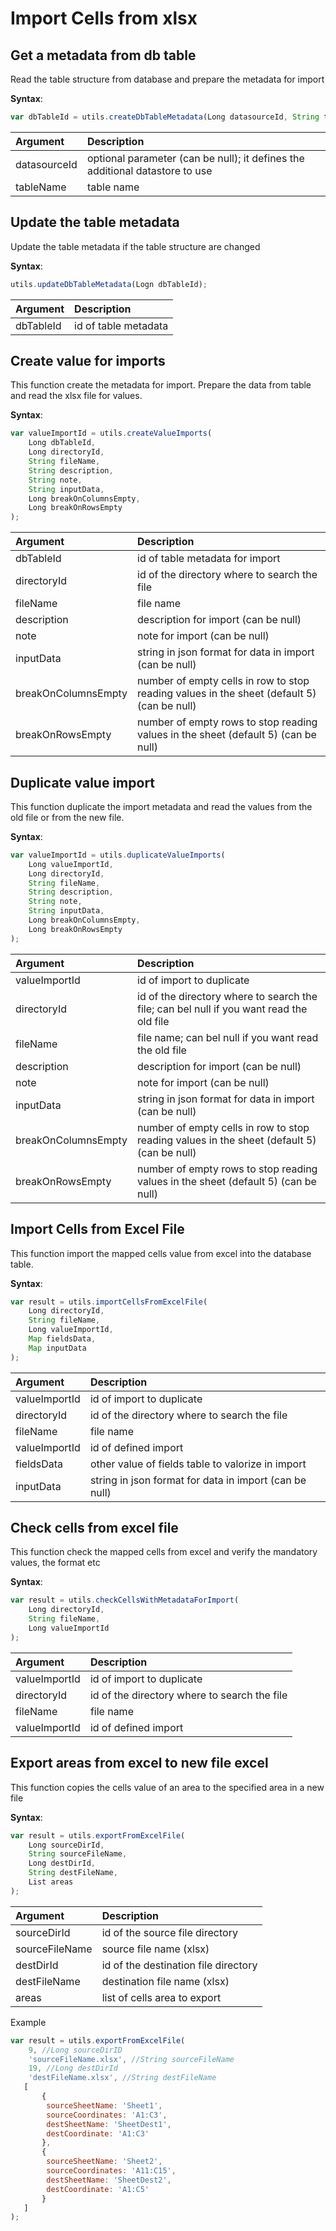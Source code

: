 # Import Cells from xlsx

## Get a metadata from db table

Read the table structure from database and prepare the metadata for import

**Syntax**:

```javascript
var dbTableId = utils.createDbTableMetadata(Long datasourceId, String tableName);
```

| Argument | Description |
| :--- | :--- |
| datasourceId | optional parameter \(can be null\); it defines the additional datastore to use  |
| tableName | table name |

## Update the table metadata

Update the table metadata if the table structure are changed

**Syntax**:

```javascript
utils.updateDbTableMetadata(Logn dbTableId);
```

| Argument | Description |
| :--- | :--- |
| dbTableId | id of table metadata |

## Create value for imports

This function create the metadata for import. Prepare the data from table and read the xlsx file for values.

**Syntax**:

```javascript
var valueImportId = utils.createValueImports(
    Long dbTableId, 
    Long directoryId, 
    String fileName, 
    String description, 
    String note, 
    String inputData, 
    Long breakOnColumnsEmpty, 
    Long breakOnRowsEmpty
);
```

| Argument | Description |
| :--- | :--- |
| dbTableId | id of table metadata for import |
| directoryId | id of the directory where to search the file |
| fileName | file name |
| description | description for import \(can be null\) |
| note | note for import \(can be null\) |
| inputData | string in json format for data in import \(can be null\) |
| breakOnColumnsEmpty | number of empty cells in row to stop reading values in the sheet \(default 5\) \(can be null\) |
| breakOnRowsEmpty | number of empty rows to stop reading values in the sheet \(default 5\) \(can be null\) |

## Duplicate value import

This function duplicate the import metadata and read the values from the old file or from the new file.

**Syntax**:

```javascript
var valueImportId = utils.duplicateValueImports(
    Long valueImportId, 
    Long directoryId, 
    String fileName, 
    String description, 
    String note, 
    String inputData, 
    Long breakOnColumnsEmpty, 
    Long breakOnRowsEmpty
);
```

| Argument | Description |
| :--- | :--- |
| valueImportId | id of import to duplicate |
| directoryId | id of the directory where to search the file; can bel null if you want read the old file |
| fileName | file name; can bel null if you want read the old file |
| description | description for import \(can be null\) |
| note | note for import \(can be null\) |
| inputData | string in json format for data in import \(can be null\) |
| breakOnColumnsEmpty | number of empty cells in row to stop reading values in the sheet \(default 5\) \(can be null\) |
| breakOnRowsEmpty | number of empty rows to stop reading values in the sheet \(default 5\) \(can be null\) |

## Import Cells from Excel File

This function import the mapped cells value from excel into the database table.

**Syntax**:

```javascript
var result = utils.importCellsFromExcelFile(
    Long directoryId, 
    String fileName, 
    Long valueImportId, 
    Map fieldsData, 
    Map inputData
);
```

| Argument | Description |
| :--- | :--- |
| valueImportId | id of import to duplicate |
| directoryId | id of the directory where to search the file |
| fileName | file name |
| valueImportId | id of defined import  |
| fieldsData | other value of fields table to valorize in import |
| inputData | string in json format for data in import \(can be null\) |

## Check cells from excel file

This function check the mapped cells from excel and verify the mandatory values, the format etc

**Syntax**:

```javascript
var result = utils.checkCellsWithMetadataForImport(
    Long directoryId, 
    String fileName, 
    Long valueImportId
);
```

| Argument | Description |
| :--- | :--- |
| valueImportId | id of import to duplicate |
| directoryId | id of the directory where to search the file |
| fileName | file name |
| valueImportId | id of defined import  |

## Export areas from excel to new file excel

This function copies the cells value of an area to the specified area in a new file

**Syntax**:

```javascript
var result = utils.exportFromExcelFile(
    Long sourceDirId, 
    String sourceFileName, 
    Long destDirId, 
    String destFileName, 
    List areas
);
```

| Argument | Description |
| :--- | :--- |
| sourceDirId | id of the source file directory |
| sourceFileName | source file name \(xlsx\) |
| destDirId | id of the destination file directory |
| destFileName | destination file name \(xlsx\) |
| areas | list of cells area to export |

Example

```javascript
var result = utils.exportFromExcelFile(
    9, //Long sourceDirID
    'sourceFileName.xlsx', //String sourceFileName
    19, //Long destDirId
    'destFileName.xlsx', //String destFileName
   [
       {
        sourceSheetName: 'Sheet1',
        sourceCoordinates: 'A1:C3',
        destSheetName: 'SheetDest1',
        destCoordinate: 'A1:C3'
       }, 
       {
        sourceSheetName: 'Sheet2',
        sourceCoordinates: 'A11:C15',
        destSheetName: 'SheetDest2',
        destCoordinate: 'A1:C5'
       }
   ]
);
```

